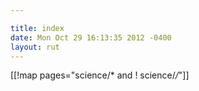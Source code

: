 ```yaml
---

title: index
date: Mon Oct 29 16:13:35 2012 -0400
layout: rut
---
```


[[!map pages="science/* and ! science/*/*"]]
